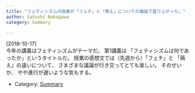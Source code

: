 ```yaml
---
title: "フェティシズムの授業が「フェチ」と「萌え」についての議論で盛り上がった。"
author: Satoshi Nakagawa
category: Summary

---
```


[2018-10-17]  
 今年の講義はフェティシズムがテーマだ。
第1講義は
「フェティシズムは何であったか」というタイトルだ。
授業の感想文では（先週から）「フェチ」と
「萌え」の違いについて、
さまざまな議論が行き交ってとても楽しい。
そのせいか、
やや進行が遅いような気もする。

- Category: [Summary](/categories.html#Summary)


